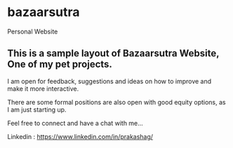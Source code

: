 # bazaarsutra
Personal Website

## This is a sample layout of Bazaarsutra Website, One of my pet projects.

I am open for feedback, suggestions and ideas on how to improve and make it more interactive.

There are some formal positions are also open with good equity options, as I am just starting up. 

Feel free to connect and have a chat with me...

Linkedin : https://www.linkedin.com/in/prakashag/
